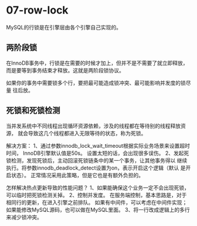 # 07-row-lock

MySQL的行锁是在引擎层由各个引擎自己实现的。

## 两阶段锁

在InnoDB事务中，行锁是在需要的时候才加上，但并不是不需要了就立即释放， 而是要等到事务结束才释放。这就是两阶段锁协议。

如果你的事务中需要锁多个行，要把最可能造成锁冲突、最可能影响并发度的锁尽量 往后放。

## 死锁和死锁检测

当并发系统中不同线程出现循环资源依赖，涉及的线程都在等待别的线程释放资源， 就会导致这几个线程都进入无限等待的状态，称为死锁。

解决方案： 1、通过参数innodb\_lock\_wait\_timeout根据实际业务场景来设置超时时间， InnoDB引擎默认值是50s。 设置太短的话，会出现很多误伤。 2、发起死锁检测，发现死锁后，主动回滚死锁链条中的某一个事务，让其他事务得以 继续执行。将参数innodb\_deadlock\_detect设置为on，表示开启这个逻辑（默认 是开启状态）。 正常情况采用此策略，但是它也是有额外负担的。

怎样解决热点更新导致的性能问题？ 1、如果能确保这个业务一定不会出现死锁，可以临时把死锁检测关掉。 2、控制并发度。 在服务端控制，基本思路是，对于相同行的更新，在进入引擎之前排队。 如果有中间件，可以考虑在中间件实现；如果能修改MySQL源码，也可以做在MySQL里面。 3、将一行改成逻辑上的多行来减少锁冲突。

